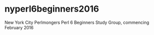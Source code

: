 # nyperl6beginners2016
New York City Perlmongers Perl 6 Beginners Study Group, commencing February 2016
